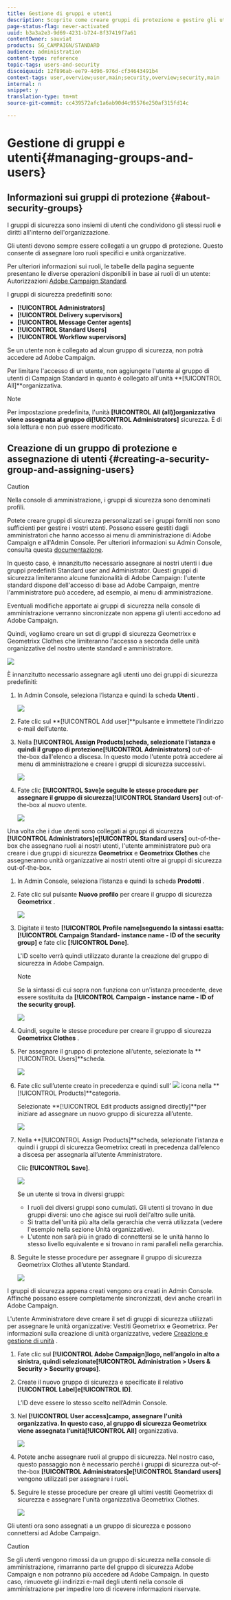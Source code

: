 ```yaml
---
title: Gestione di gruppi e utenti
description: Scoprite come creare gruppi di protezione e gestire gli utenti.
page-status-flag: never-activated
uuid: b3a3a2e3-9d69-4231-b724-8f37419f7a61
contentOwner: sauviat
products: SG_CAMPAIGN/STANDARD
audience: administration
content-type: reference
topic-tags: users-and-security
discoiquuid: 12f896ab-ee79-4d96-976d-cf34643491b4
context-tags: user,overview;user,main;security,overview;security,main
internal: n
snippet: y
translation-type: tm+mt
source-git-commit: cc439572afc1a6ab90d4c95576e250af315fd14c

---
```



# Gestione di gruppi e utenti{#managing-groups-and-users}

## Informazioni sui gruppi di protezione {#about-security-groups}

I gruppi di sicurezza sono insiemi di utenti che condividono gli stessi ruoli e diritti all&#39;interno dell&#39;organizzazione.

Gli utenti devono sempre essere collegati a un gruppo di protezione. Questo consente di assegnare loro ruoli specifici e unità organizzative.

Per ulteriori informazioni sui ruoli, le tabelle della pagina seguente presentano le diverse operazioni disponibili in base ai ruoli di un utente: Autorizzazioni [Adobe Campaign Standard](https://docs.campaign.adobe.com/doc/standard/en/Technotes/AdobeCampaign-ACSRights.pdf).

I gruppi di sicurezza predefiniti sono:

* **[!UICONTROL Administrators]**
* **[!UICONTROL Delivery supervisors]**
* **[!UICONTROL Message Center agents]**
* **[!UICONTROL Standard Users]**
* **[!UICONTROL Workflow supervisors]**

Se un utente non è collegato ad alcun gruppo di sicurezza, non potrà accedere ad Adobe Campaign.

Per limitare l&#39;accesso di un utente, non aggiungete l&#39;utente al gruppo di utenti di Campaign Standard in quanto è collegato all&#39;unità **[!UICONTROL All]**organizzativa.

>[!NOTE]
>
>Per impostazione predefinita, l&#39;unità **[!UICONTROL All (all)]**organizzativa viene assegnata al gruppo di**[!UICONTROL Administrators]** sicurezza. È di sola lettura e non può essere modificato.

## Creazione di un gruppo di protezione e assegnazione di utenti {#creating-a-security-group-and-assigning-users}

>[!CAUTION]
>
>Nella console di amministrazione, i gruppi di sicurezza sono denominati profili.

Potete creare gruppi di sicurezza personalizzati se i gruppi forniti non sono sufficienti per gestire i vostri utenti. Possono essere gestiti dagli amministratori che hanno accesso ai menu di amministrazione di Adobe Campaign e all&#39;Admin Console. Per ulteriori informazioni su Admin Console, consulta questa [documentazione](https://helpx.adobe.com/enterprise/managing/user-guide.html).

In questo caso, è innanzitutto necessario assegnare ai nostri utenti i due gruppi predefiniti Standard user and Administrator. Questi gruppi di sicurezza limiteranno alcune funzionalità di Adobe Campaign: l&#39;utente standard dispone dell&#39;accesso di base ad Adobe Campaign, mentre l&#39;amministratore può accedere, ad esempio, ai menu di amministrazione.

Eventuali modifiche apportate ai gruppi di sicurezza nella console di amministrazione verranno sincronizzate non appena gli utenti accedono ad Adobe Campaign.

Quindi, vogliamo creare un set di gruppi di sicurezza Geometrixx e Geometrixx Clothes che limiteranno l&#39;accesso a seconda delle unità organizzative del nostro utente standard e amministratore.

![](assets/ootb_security_group_1.png)

È innanzitutto necessario assegnare agli utenti uno dei gruppi di sicurezza predefiniti:

1. In Admin Console, seleziona l’istanza e quindi la scheda **Utenti** .

   ![](assets/manage_security_group_2.png)

1. Fate clic sul **[!UICONTROL Add user]**pulsante e immettete l’indirizzo e-mail dell’utente.
1. Nella **[!UICONTROL Assign Products]**scheda, selezionate l&#39;istanza e quindi il gruppo di protezione**[!UICONTROL Administrators]** out-of-the-box dall&#39;elenco a discesa. In questo modo l&#39;utente potrà accedere ai menu di amministrazione e creare i gruppi di sicurezza successivi.

   ![](assets/ootb_security_group_2.png)

1. Fate clic **[!UICONTROL Save]**e seguite le stesse procedure per assegnare il gruppo di sicurezza**[!UICONTROL Standard Users]** out-of-the-box al nuovo utente.

   ![](assets/ootb_security_group_3.png)

Una volta che i due utenti sono collegati ai gruppi di sicurezza **[!UICONTROL Administrators]**e**[!UICONTROL Standard users]** out-of-the-box che assegnano ruoli ai nostri utenti, l&#39;utente amministratore può ora creare i due gruppi di sicurezza **Geometrixx** e **Geometrixx Clothes** che assegneranno unità organizzative ai nostri utenti oltre ai gruppi di sicurezza out-of-the-box.

1. In Admin Console, seleziona l’istanza e quindi la scheda **Prodotti** .
1. Fate clic sul pulsante **Nuovo profilo** per creare il gruppo di sicurezza **Geometrixx** .

   ![](assets/create_security_1.png)

1. Digitate il testo **[!UICONTROL Profile name]**seguendo la sintassi esatta:**[!UICONTROL Campaign Standard- instance name - ID of the security group]** e fate clic **[!UICONTROL Done]**.

   L&#39;ID scelto verrà quindi utilizzato durante la creazione del gruppo di sicurezza in Adobe Campaign.

   >[!NOTE]
   >
   >Se la sintassi di cui sopra non funziona con un&#39;istanza precedente, deve essere sostituita da **[!UICONTROL Campaign - instance name - ID of the security group]**.

   ![](assets/manage_security_group_1.png)

1. Quindi, seguite le stesse procedure per creare il gruppo di sicurezza **Geometrixx Clothes** .
1. Per assegnare il gruppo di protezione all’utente, selezionate la **[!UICONTROL Users]**scheda.

   ![](assets/manage_security_group_2.png)

1. Fate clic sull’utente creato in precedenza e quindi sull’ ![](assets/managing_security_group_10.png) icona nella **[!UICONTROL Products]**categoria.

   Selezionate **[!UICONTROL Edit products assigned directly]**per iniziare ad assegnare un nuovo gruppo di sicurezza all’utente.

   ![](assets/manage_security_group_8.png)

1. Nella **[!UICONTROL Assign Products]**scheda, selezionate l’istanza e quindi i gruppi di sicurezza Geometrixx creati in precedenza dall’elenco a discesa per assegnarla all’utente Amministratore.

   Clic **[!UICONTROL Save]**.

   ![](assets/manage_security_group_3.png)

   Se un utente si trova in diversi gruppi:

   * I ruoli dei diversi gruppi sono cumulati. Gli utenti si trovano in due gruppi diversi: uno che agisce sui ruoli dell&#39;altro sulle unità.
   * Si tratta dell&#39;unità più alta della gerarchia che verrà utilizzata (vedere l&#39;esempio nella sezione Unità [](../../administration/using/organizational-units.md) organizzative).
   * L&#39;utente non sarà più in grado di connettersi se le unità hanno lo stesso livello equivalente e si trovano in rami paralleli nella gerarchia.

1. Seguite le stesse procedure per assegnare il gruppo di sicurezza Geometrixx Clothes all’utente Standard.

   ![](assets/manage_security_group_9.png)

I gruppi di sicurezza appena creati vengono ora creati in Admin Console. Affinché possano essere completamente sincronizzati, devi anche crearli in Adobe Campaign.

L&#39;utente Amministratore deve creare il set di gruppi di sicurezza utilizzati per assegnare le unità organizzative: Vestiti Geometrixx e Geometrixx. Per informazioni sulla creazione di unità organizzative, vedere [Creazione e gestione di unità](../../administration/using/organizational-units.md#creating-and-managing-units) .

1. Fate clic sul **[!UICONTROL Adobe Campaign]**logo, nell’angolo in alto a sinistra, quindi selezionate**[!UICONTROL Administration > Users & Security > Security groups]**.
1. Create il nuovo gruppo di sicurezza e specificate il relativo **[!UICONTROL Label]**e**[!UICONTROL ID]**.

   L’ID deve essere lo stesso scelto nell’Admin Console.

1. Nel **[!UICONTROL User access]**campo, assegnare l&#39;unità organizzativa. In questo caso, al gruppo di sicurezza Geometrixx viene assegnata l’unità**[!UICONTROL All]** organizzativa.

   ![](assets/manage_security_group_6.png)

1. Potete anche assegnare ruoli al gruppo di sicurezza. Nel nostro caso, questo passaggio non è necessario perché i gruppi di sicurezza out-of-the-box **[!UICONTROL Administrators]**e**[!UICONTROL Standard users]** vengono utilizzati per assegnare i ruoli.
1. Seguire le stesse procedure per creare gli ultimi vestiti Geometrixx di sicurezza e assegnare l&#39;unità organizzativa Geometrixx Clothes.

   ![](assets/manage_security_group_7.png)

Gli utenti ora sono assegnati a un gruppo di sicurezza e possono connettersi ad Adobe Campaign.

>[!CAUTION]
>
>Se gli utenti vengono rimossi da un gruppo di sicurezza nella console di amministrazione, rimarranno parte del gruppo di sicurezza Adobe Campaign e non potranno più accedere ad Adobe Campaign. In questo caso, rimuovete gli indirizzi e-mail degli utenti nella console di amministrazione per impedire loro di ricevere informazioni riservate.

